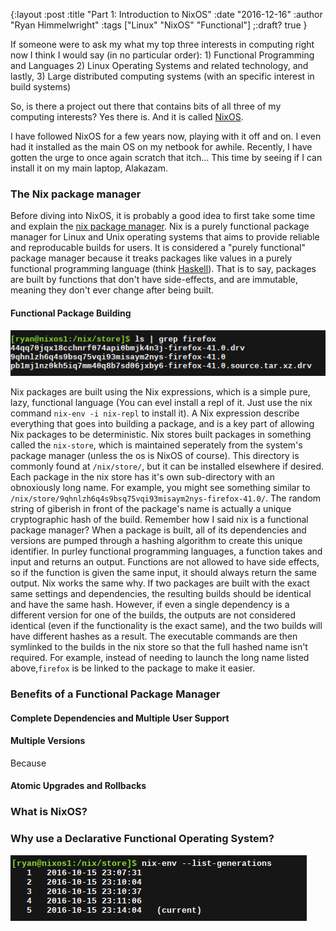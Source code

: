 {:layout :post
:title  "Part 1: Introduction to NixOS"
:date "2016-12-16"
:author "Ryan Himmelwright"
:tags ["Linux" "NixOS" "Functional"]
;:draft? true
}

If someone were to ask my what my top three interests in computing right now I think I would say (in no particular order): 1) Functional Programming and Languages 2) Linux Operating Systems and related technology, and lastly, 3) Large distributed computing systems (with an specific interest in build systems)

So, is there a project out there that contains bits of all three of my computing interests? Yes there is. And it is called [NixOS](https://nixos.org).

<!-- more -->

I have followed NixOS for a few years now, playing with it off and on. I even had it installed as the main OS on my netbook for awhile. Recently, I have gotten the urge to once again scratch that itch... This time by seeing if I can install it on my main laptop, Alakazam.

### The Nix package manager
Before diving into NixOS, it is probably a good idea to first take some time and explain the [nix package manager](https://nixos.org/nix). Nix is a purely functional package manager for Linux and Unix operating systems that aims to provide reliable and reproducable builds for users. It is considered a "purely functional" package manager because it treaks packages like values in a purely functional programming language (think [Haskell](https://www.haskell.org)). That is to say, packages are built by functions that don't have side-effects, and are immutable, meaning they don't ever change after being built. 


#### Functional Package Building

![Nix packages are hashed and stored in the Nix Store](../../img/posts/introduction-to-nixos/firefox-hash.png)

Nix packages are built using the Nix expressions, which is a simple
pure, lazy, functional language (You can evel install a repl of
it. Just use the nix command `nix-env -i nix-repl` to install it). A
Nix expression describe everything that goes into building a package,
and is a key part of allowing Nix packages to be deterministic. Nix
stores built packages in something called the `nix-store`, which is
maintained seperately from the system's package manager (unless the os
is NixOS of course). This directory is commonly found at
`/nix/store/`, but it can be installed elsewhere if desired. Each
package in the nix store has it's own sub-directory with an
obnoxiously long name. For example, you might see something similar to
`/nix/store/9qhnlzh6q4s9bsq75vqi93misaym2nys-firefox-41.0/`. The
random string of giberish in front of the package's name is actually a
unique cryptographic hash of the build. Remember how I said nix is a
functional package manager? When a package is built, all of its
dependencies and versions are pumped through a hashing algorithm to
create this unique identifier. In purley functional programming
languages, a function takes and input and returns an output. Functions
are not allowed to have side effects, so if the function is given the
same input, it should always return the same output. Nix works the
same why. If two packages are built with the exact same settings and
dependencies, the resulting builds should be identical and have the
same hash. However, if even a single dependency is a different version
for one of the builds, the outputs are not considered identical (even
if the functionality is the exact same), and the two builds will have
different hashes as a result. The executable commands are then
symlinked to the builds in the nix store so that the full hashed name
isn't required. For example, instead of needing to launch the long
name listed above,`firefox` is be linked to the package to make it
easier.

### Benefits of a Functional Package Manager
#### Complete Dependencies and Multiple User Support 


#### Multiple Versions
Because 

#### Atomic Upgrades and Rollbacks



### What is NixOS?

### Why use a Declarative Functional Operating System?

![Changes are automatically saved and can be rolled back to](../../img/posts/introduction-to-nixos/list-generations.png)